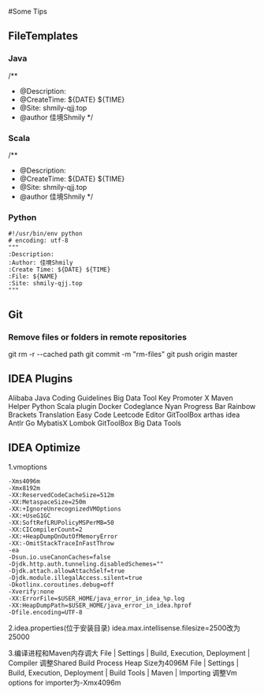 #Some Tips

## FileTemplates
### Java
/**
 * @Description:
 * @CreateTime: ${DATE} ${TIME}
 * @Site: shmily-qjj.top
 * @author 佳境Shmily
 */


 
### Scala
/**
* @Description:
* @CreateTime: ${DATE} ${TIME}
* @Site: shmily-qjj.top
* @author 佳境Shmily
  */
 
### Python
```
#!/usr/bin/env python
# encoding: utf-8
"""
:Description:
:Author: 佳境Shmily
:Create Time: ${DATE} ${TIME}
:File: ${NAME}
:Site: shmily-qjj.top
"""
```

## Git
### Remove files or folders in remote repositories
git rm -r --cached path
git commit -m "rm-files"
git push origin master

## IDEA Plugins
Alibaba Java Coding Guidelines
Big Data Tool
Key Promoter X
Maven Helper
Python
Scala plugin
Docker
Codeglance
Nyan Progress Bar
Rainbow Brackets
Translation
Easy Code
Leetcode Editor
GitToolBox
arthas idea
Antlr
Go
MybatisX
Lombok
GitToolBox
Big Data Tools

## IDEA Optimize
1.vmoptions
```text
-Xms4096m
-Xmx8192m
-XX:ReservedCodeCacheSize=512m
-XX:MetaspaceSize=250m
-XX:+IgnoreUnrecognizedVMOptions
-XX:+UseG1GC
-XX:SoftRefLRUPolicyMSPerMB=50
-XX:CICompilerCount=2
-XX:+HeapDumpOnOutOfMemoryError
-XX:-OmitStackTraceInFastThrow
-ea
-Dsun.io.useCanonCaches=false
-Djdk.http.auth.tunneling.disabledSchemes=""
-Djdk.attach.allowAttachSelf=true
-Djdk.module.illegalAccess.silent=true
-Dkotlinx.coroutines.debug=off
-Xverify:none
-XX:ErrorFile=$USER_HOME/java_error_in_idea_%p.log
-XX:HeapDumpPath=$USER_HOME/java_error_in_idea.hprof
-Dfile.encoding=UTF-8
```

2.idea.properties(位于安装目录)
idea.max.intellisense.filesize=2500改为25000

3.编译进程和Maven内存调大
File | Settings | Build, Execution, Deployment | Compiler 调整Shared Build Process Heap Size为4096M
File | Settings | Build, Execution, Deployment | Build Tools | Maven | Importing 调整Vm options for importer为-Xmx4096m 
